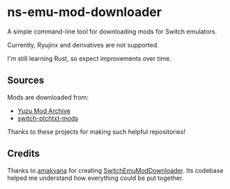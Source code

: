 # ns-emu-mod-downloader

A simple command-line tool for downloading mods for Switch emulators.

Currently, Ryujinx and derivatives are not supported.

I'm still learning Rust, so expect improvements over time.

## Sources

Mods are downloaded from:

* [Yuzu Mod Archive](https://github.com/eden-emulator/yuzu-mod-archive)
* [switch-ptchtxt-mods](https://github.com/theboy181/switch-ptchtxt-mods)

Thanks to these projects for making such helpful repositories!

## Credits

Thanks to [amakvana](https://github.com/amakvana/) for creating [SwitchEmuModDownloader](https://github.com/amakvana/SwitchEmuModDownloader). Its codebase helped me understand how everything could be put together.
